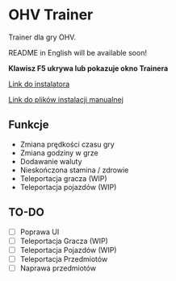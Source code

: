 # OHV Trainer
Trainer dla gry OHV.

README in English will be available soon!

**Klawisz F5 ukrywa lub pokazuje okno Trainera**

[Link do instalatora](https://github.com/mNickName/OHVTrainer/releases/download/Installator/OHVInstaller.exe)

[Link do plików instalacji manualnej](https://github.com/mNickName/OHVTrainer/releases/download/Compiled/FullInstaller.zip)

## Funkcje

- Zmiana prędkości czasu gry
- Zmiana godziny w grze
- Dodawanie waluty
- Nieskończona stamina / zdrowie
- Teleportacja gracza (WIP)
- Teleportacja pojazdów (WIP)

## TO-DO
- [ ]  Poprawa UI
- [ ]  Teleportacja Gracza (WIP)
- [ ]  Teleportacja Pojazdów (WIP)
- [ ]  Teleportacja Przedmiotów
- [ ]  Naprawa przedmiotów

